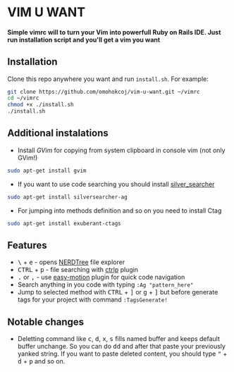 # VIM U WANT
#### Simple vimrc will to turn your Vim into powerfull Ruby on Rails IDE. Just run installation script and you'll get a vim you want

## Installation
Clone this repo anywhere you want and run `install.sh`. For example:
```bash
git clone https://github.com/omohokcoj/vim-u-want.git ~/vimrc
cd ~/vimrc
chmod +x ./install.sh
./install.sh
```

## Additional instalations
* Install _GVim_ for copying from system clipboard in console vim (not only GVim!)
```bash
sudo apt-get install gvim
```
* If you want to use code searching you should install [silver_searcher](https://github.com/ggreer/the_silver_searcher)
```bash
sudo apt-get install silversearcher-ag 
```
* For jumping into methods definition and so on you need to install Ctag
```bash
sudo apt-get install exuberant-ctags
```

## Features

* <kbd>\\</kbd> + <kbd>e</kbd> - opens [NERDTree](https://github.com/scrooloose/nerdtree) file explorer
* <kbd>CTRL</kbd> + <kbd>p</kbd> - file searching with [ctrlp](https://github.com/kien/ctrlp.vim) plugin
* <kbd>.</kbd> or <kbd>,</kbd> - use [easy-motion](https://github.com/easymotion/vim-easymotion) plugin for quick code navigation
* Search anything in you code with typing `:Ag "pattern_here"`
* Jump to selected method with <kbd>CTRL</kbd> + <kbd>]</kbd> or <kbd>g</kbd> + <kbd>]</kbd> but before generate tags for your project with command `:TagsGenerate!`

## Notable changes

* Deletting command like <kbd>c</kbd>, <kbd>d</kbd>, <kbd>x</kbd>, <kbd>s</kbd> fills named buffer and keeps default buffer unchange. So you can do <kbd>dd</kbd> and after that paste your previously yanked string. If you want to paste deleted content, you should type <kbd>"</kbd> + <kbd>d</kbd> + <kbd>p</kbd> and so on.
